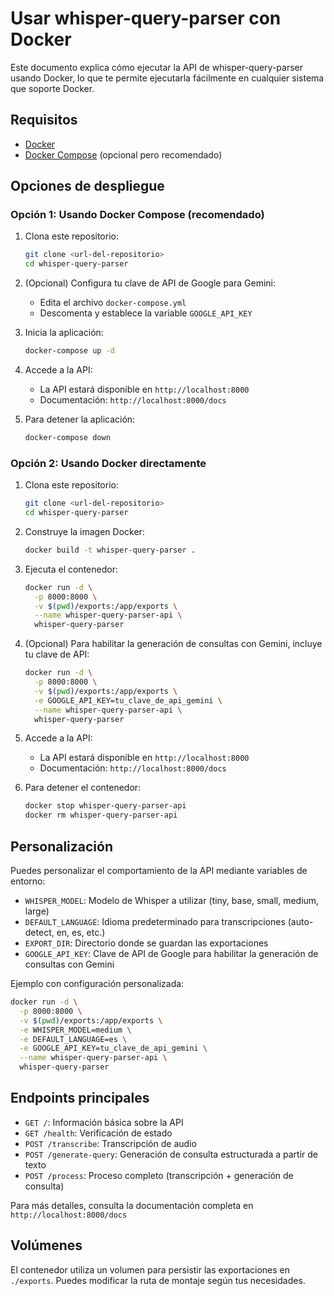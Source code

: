 # Usar whisper-query-parser con Docker

Este documento explica cómo ejecutar la API de whisper-query-parser usando Docker, lo que te permite ejecutarla fácilmente en cualquier sistema que soporte Docker.

## Requisitos

- [Docker](https://docs.docker.com/get-docker/)
- [Docker Compose](https://docs.docker.com/compose/install/) (opcional pero recomendado)

## Opciones de despliegue

### Opción 1: Usando Docker Compose (recomendado)

1. Clona este repositorio:
   ```bash
   git clone <url-del-repositorio>
   cd whisper-query-parser
   ```

2. (Opcional) Configura tu clave de API de Google para Gemini:
   - Edita el archivo `docker-compose.yml`
   - Descomenta y establece la variable `GOOGLE_API_KEY`

3. Inicia la aplicación:
   ```bash
   docker-compose up -d
   ```

4. Accede a la API:
   - La API estará disponible en `http://localhost:8000`
   - Documentación: `http://localhost:8000/docs`

5. Para detener la aplicación:
   ```bash
   docker-compose down
   ```

### Opción 2: Usando Docker directamente

1. Clona este repositorio:
   ```bash
   git clone <url-del-repositorio>
   cd whisper-query-parser
   ```

2. Construye la imagen Docker:
   ```bash
   docker build -t whisper-query-parser .
   ```

3. Ejecuta el contenedor:
   ```bash
   docker run -d \
     -p 8000:8000 \
     -v $(pwd)/exports:/app/exports \
     --name whisper-query-parser-api \
     whisper-query-parser
   ```

4. (Opcional) Para habilitar la generación de consultas con Gemini, incluye tu clave de API:
   ```bash
   docker run -d \
     -p 8000:8000 \
     -v $(pwd)/exports:/app/exports \
     -e GOOGLE_API_KEY=tu_clave_de_api_gemini \
     --name whisper-query-parser-api \
     whisper-query-parser
   ```

5. Accede a la API:
   - La API estará disponible en `http://localhost:8000`
   - Documentación: `http://localhost:8000/docs`

6. Para detener el contenedor:
   ```bash
   docker stop whisper-query-parser-api
   docker rm whisper-query-parser-api
   ```

## Personalización

Puedes personalizar el comportamiento de la API mediante variables de entorno:

- `WHISPER_MODEL`: Modelo de Whisper a utilizar (tiny, base, small, medium, large)
- `DEFAULT_LANGUAGE`: Idioma predeterminado para transcripciones (auto-detect, en, es, etc.)
- `EXPORT_DIR`: Directorio donde se guardan las exportaciones
- `GOOGLE_API_KEY`: Clave de API de Google para habilitar la generación de consultas con Gemini

Ejemplo con configuración personalizada:
```bash
docker run -d \
  -p 8000:8000 \
  -v $(pwd)/exports:/app/exports \
  -e WHISPER_MODEL=medium \
  -e DEFAULT_LANGUAGE=es \
  -e GOOGLE_API_KEY=tu_clave_de_api_gemini \
  --name whisper-query-parser-api \
  whisper-query-parser
```

## Endpoints principales

- `GET /`: Información básica sobre la API
- `GET /health`: Verificación de estado
- `POST /transcribe`: Transcripción de audio
- `POST /generate-query`: Generación de consulta estructurada a partir de texto
- `POST /process`: Proceso completo (transcripción + generación de consulta)

Para más detalles, consulta la documentación completa en `http://localhost:8000/docs`

## Volúmenes

El contenedor utiliza un volumen para persistir las exportaciones en `./exports`. Puedes modificar la ruta de montaje según tus necesidades. 
